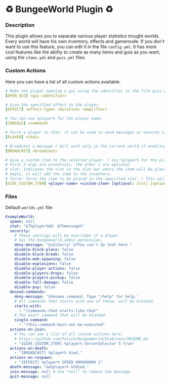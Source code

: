 # ♻️ BungeeWorld Plugin ♻️
### Description
This plugin allows you to separate various player statistics trought worlds.
Every world will have his own inventory, effects and gamemode.
If you don't want to use this feature, you can edit it in the file `config.yml`.
It has more cool features like the ability to create as many items and guis as you want, using the `items.yml` and `guis.yml` files.

### Custom Actions
Here you can have a list of all custom actions available.
```yaml
# Make the player opening a gui using the identifier in the file guis.yml
[OPEN_GUI] <gui-identifier>

# Give the specified effect to the player.
[EFFECT] <effect-type> <duration> <amplifier>

# You can use %player% for the player name.
[CONSOLE] <command>

# Force a player to chat, it can be used to send messages or execute commands.
[PLAYER] <chat>

# Broadcast a message ( Will work only in the current world if enabling the option isolate-chat in the config.yml )
[BROADCAST] <broadcast>

# Give a custom item to the selected player. ( Use %player% for the player name )
# First 2 args are essentials, the other 2 are optional.
# slot: Indicates the slot in the slot bar where the item will be placed, if the slot is not
# empty, it will add the item to the inventory.
# force: force the item to be placed in the specified slot. ( This will destroy the item in the slot )
[GIVE_CUSTOM_ITEM] <player-name> <custom-item> [optional: slot] [optional: force]
```




### Files
Default `worlds.yml` file:
```yaml
ExampleWorld:
  spawn: null
  chat: "&7%player%&8: &7%message%"
  security:
    # These settings will be overriden if a player
    # has the bungeeworld.admin permission.
    deny-message: "&c&lSorry! &7You can't do that here."
    disable-block-place: false
    disable-block-break: false
    disable-mob-spawning: false
    disable-explosions: false
    disable-player-actions: false
    disable-players-drops: false
    disable-players-pickup: false
    disable-fall-damage: false
    disable-pvp: false
  denied-commands:
    deny-message: 'Unknown command. Type "/help" for help.'
    # All commands that starts with one of these, will be blocked.
    starts-with:
      - "/commands-that-starts-like-that"
    # The exact command that will be blocked.
    single-command:
      - "/this-command-must-not-be-executed"
  actions-on-join:
    # You can see a list of all custom actions here:
    # https://github.com/Pulsih/BungeeWorld/blob/main/README.md
    - "[GIVE_CUSTOM_ITEM] %player% ServerSelector 5 true"
  actions-on-death:
    - "[BROADCAST] %player% died."
  actions-on-respawn:
    - "[EFFECT] %player% SPEED 999999999 1"
  death-message: "&a%player% &fdied."
  join-message: null # Use "null" to remove the message.
  quit-message: null
```
